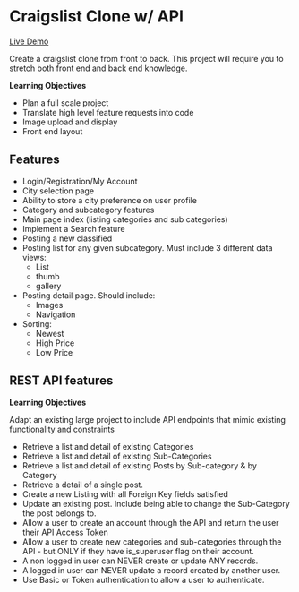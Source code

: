 # Craigslist Clone w/ API

[Live Demo](https://cl-dhcrain.herokuapp.com/)

Create a craigslist clone from front to back. This project will require you to stretch both front end and back end knowledge.

__Learning Objectives__

- Plan a full scale project
- Translate high level feature requests into code
- Image upload and display
- Front end layout

## Features
- Login/Registration/My Account
- City selection page
- Ability to store a city preference on user profile
- Category and subcategory features
- Main page index (listing categories and sub categories)
- Implement a Search feature
- Posting a new classified
- Posting list for any given subcategory. Must include 3 different data views:
    - List
    - thumb
    - gallery
- Posting detail page. Should include:
    - Images
    - Navigation
- Sorting:
    - Newest
    - High Price
    - Low Price

## REST API features
__Learning Objectives__

Adapt an existing large project to include API endpoints that mimic existing functionality and constraints

- Retrieve a list and detail of existing Categories
- Retrieve a list and detail of existing Sub-Categories
- Retrieve a list and detail of existing Posts by Sub-category & by Category
- Retrieve a detail of a single post.
- Create a new Listing with all Foreign Key fields satisfied
- Update an existing post. Include being able to change the Sub-Category the post belongs to.
- Allow a user to create an account through the API and return the user their API Access Token
- Allow a user to create new categories and sub-categories through the API - but ONLY if they have is_superuser flag on their account.
- A non logged in user can NEVER create or update ANY records.
- A logged in user can NEVER update a record created by another user.
- Use Basic or Token authentication to allow a user to authenticate.
